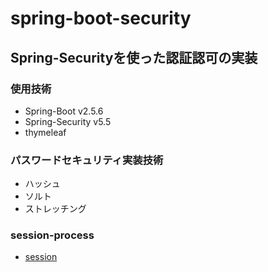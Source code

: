 # spring-boot-security
## Spring-Securityを使った認証認可の実装
### 使用技術
- Spring-Boot v2.5.6
- Spring-Security v5.5
- thymeleaf
### パスワードセキュリティ実装技術
- ハッシュ
- ソルト
- ストレッチング

### session-process
- [session](./session.png)